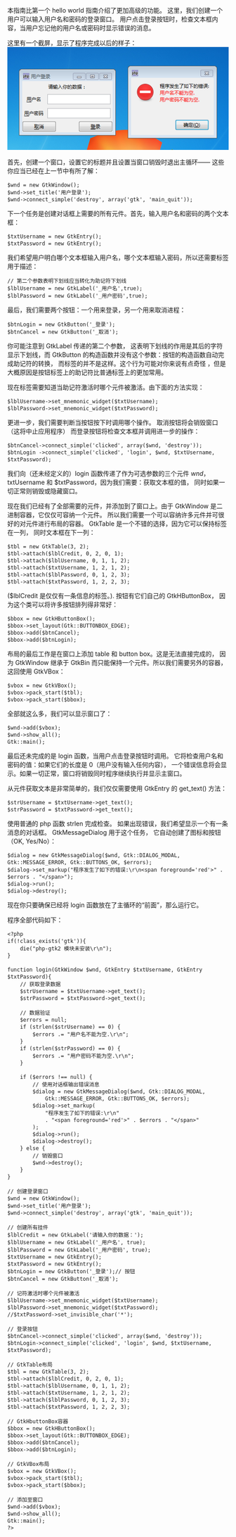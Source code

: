 本指南比第一个 hello world 指南介绍了更加高级的功能。 这里，我们创建一个用户可以输入用户名和密码的登录窗口。 用户点击登录按钮时，检查文本框内容，当用户忘记他的用户名或密码时显示错误的消息。

这里有一个截屏，显示了程序完成以后的样子：
![](image/screenshot_1480913392917.png)

首先，创建一个窗口，设置它的标题并且设置当窗口销毁时退出主循环—— 这些你应当已经在上一节中有所了解：
~~~
$wnd = new GtkWindow();   
$wnd->set_title('用户登录');   
$wnd->connect_simple('destroy', array('gtk', 'main_quit'));  
~~~

下一个任务是创建对话框上需要的所有元件。首先，输入用户名和密码的两个文本框：
~~~
$txtUsername = new GtkEntry();   
$txtPassword = new GtkEntry();  
~~~

我们希望用户明白哪个文本框输入用户名，哪个文本框输入密码，所以还需要标签用于描述：
~~~
// 第二个参数表明下划线应当转化为助记符下划线   
$lblUsername = new GtkLabel('_用户名',true);   
$lblPassword = new GtkLabel('_用户密码',true);  
~~~

最后，我们需要两个按钮：一个用来登录，另一个用来取消进程：
~~~
$btnLogin = new GtkButton('_登录');   
$btnCancel = new GtkButton('_取消');  
~~~
你可能注意到 GtkLabel 传递的第二个参数， 这表明下划线的作用是其后的字符显示下划线，而 GtkButton 的构造函数并没有这个参数：按钮的构造函数自动完成助记符的转换， 而标签的并不是这样。这个行为可能对你来说有点奇怪 ，但是大概原因是按钮标签上的助记符比普通标签上的更加常用。

现在标签需要知道当助记符激活时哪个元件被激活。由下面的方法实现：
~~~
$lblUsername->set_mnemonic_widget($txtUsername);   
$lblPassword->set_mnemonic_widget($txtPassword);  
~~~

更进一步，我们需要判断当按钮按下时调用哪个操作。 取消按钮将会销毁窗口（这将中止应用程序） 而登录按钮将检查文本框并调用进一步的操作：
~~~
$btnCancel->connect_simple('clicked', array($wnd, 'destroy'));   
$btnLogin ->connect_simple('clicked', 'login', $wnd, $txtUsername, $txtPassword);  
~~~

我们向（还未经定义的）login 函数传递了作为可选参数的三个元件 $wnd，$txtUsername 和 $txtPassword，因为我们需要：获取文本框的值， 同时如果一切正常则销毁或隐藏窗口。

现在我们已经有了全部需要的元件，并添加到了窗口上。由于 GtkWindow 是二进制容器，它仅仅可容纳一个元件。 所以我们需要一个可以容纳许多元件并可很好的对元件进行布局的容器。 GtkTable 是一个不错的选择，因为它可以保持标签在一列， 同时文本框在下一列：
~~~
$tbl = new GtkTable(3, 2);   
$tbl->attach($lblCredit, 0, 2, 0, 1);   
$tbl->attach($lblUsername, 0, 1, 1, 2);   
$tbl->attach($txtUsername, 1, 2, 1, 2);   
$tbl->attach($lblPassword, 0, 1, 2, 3);   
$tbl->attach($txtPassword, 1, 2, 2, 3);  
~~~
($lblCredit 是仅仅有一条信息的标签。). 按钮有它们自己的 GtkHButtonBox， 因为这个类可以将许多按钮排列得非常好：
~~~
$bbox = new GtkHButtonBox();   
$bbox->set_layout(Gtk::BUTTONBOX_EDGE);   
$bbox->add($btnCancel);   
$bbox->add($btnLogin);  
~~~

布局的最后工作是在窗口上添加 table 和 button box。这是无法直接完成的， 因为 GtkWindow 继承于 GtkBin 而只能保持一个元件。所以我们需要另外的容器，这回使用 GtkVBox：
~~~
$vbox = new GtkVBox();   
$vbox->pack_start($tbl);   
$vbox->pack_start($bbox);  
~~~

全部就这么多，我们可以显示窗口了：
~~~
$wnd->add($vbox);   
$wnd->show_all();   
Gtk::main();  
~~~
最后还未完成的是 login 函数，当用户点击登录按钮时调用。 它将检查用户名和密码的值：如果它们的长度是 0（用户没有输入任何内容）， 一个错误信息将会显示。如果一切正常，窗口将销毁同时程序继续执行并显示主窗口。

从元件获取文本是非常简单的，我们仅仅需要使用 GtkEntry 的 get_text() 方法：
~~~
$strUsername = $txtUsername->get_text();   
$strPassword = $txtPassword->get_text();  
~~~

使用普通的 php 函数 strlen 完成检查。 如果出现错误，我们希望显示一个有一条消息的对话框。 GtkMessageDialog 用于这个任务， 它自动创建了图标和按钮（OK, Yes/No）：
~~~
$dialog = new GtkMessageDialog($wnd, Gtk::DIALOG_MODAL, Gtk::MESSAGE_ERROR, Gtk::BUTTONS_OK, $errors);   
$dialog->set_markup("程序发生了如下的错误:\r\n<span foreground='red'>" . $errors . "</span>");   
$dialog->run();   
$dialog->destroy();  
~~~
现在你只要确保已经将 login 函数放在了主循环的“前面”，那么运行它。

程序全部代码如下：
~~~
<?php   
if(!class_exists('gtk')){   
    die("php-gtk2 模块未安装\r\n");   
}   
  
function login(GtkWindow $wnd, GtkEntry $txtUsername, GtkEntry $txtPassword){   
    // 获取登录数据   
    $strUsername = $txtUsername->get_text();   
    $strPassword = $txtPassword->get_text();   
  
    // 数据验证   
    $errors = null;   
    if (strlen($strUsername) == 0) {   
        $errors .= "用户名不能为空.\r\n";   
    }   
    if (strlen($strPassword) == 0) {   
        $errors .= "用户密码不能为空.\r\n";   
    }   
  
    if ($errors !== null) {   
        // 使用对话框输出错误消息   
        $dialog = new GtkMessageDialog($wnd, Gtk::DIALOG_MODAL,   
            Gtk::MESSAGE_ERROR, Gtk::BUTTONS_OK, $errors);   
        $dialog->set_markup(   
            "程序发生了如下的错误:\r\n"  
            . "<span foreground='red'>" . $errors . "</span>"  
        );   
        $dialog->run();   
        $dialog->destroy();   
    } else {   
        // 销毁窗口   
        $wnd->destroy();   
    }   
}   
  
// 创建登录窗口   
$wnd = new GtkWindow();   
$wnd->set_title('用户登录');   
$wnd->connect_simple('destroy', array('gtk', 'main_quit'));   
  
// 创建所有挂件   
$lblCredit = new GtkLabel('请输入你的数据：');   
$lblUsername = new GtkLabel('_用户名', true);   
$lblPassword = new GtkLabel('_用户密码', true);   
$txtUsername = new GtkEntry();   
$txtPassword = new GtkEntry();   
$btnLogin = new GtkButton('_登录');// 按钮   
$btnCancel = new GtkButton('_取消');   
  
// 记符激活时哪个元件被激活   
$lblUsername->set_mnemonic_widget($txtUsername);   
$lblPassword->set_mnemonic_widget($txtPassword);   
//$txtPassword->set_invisible_char('*');   
  
// 登录按钮   
$btnCancel->connect_simple('clicked', array($wnd, 'destroy'));   
$btnLogin->connect_simple('clicked', 'login', $wnd, $txtUsername, $txtPassword);   
  
// GtkTable布局   
$tbl = new GtkTable(3, 2);   
$tbl->attach($lblCredit, 0, 2, 0, 1);   
$tbl->attach($lblUsername, 0, 1, 1, 2);   
$tbl->attach($txtUsername, 1, 2, 1, 2);   
$tbl->attach($lblPassword, 0, 1, 2, 3);   
$tbl->attach($txtPassword, 1, 2, 2, 3);   
  
// GtkHbuttonBox容器   
$bbox = new GtkHButtonBox();   
$bbox->set_layout(Gtk::BUTTONBOX_EDGE);   
$bbox->add($btnCancel);   
$bbox->add($btnLogin);   
  
// GtkVBox布局   
$vbox = new GtkVBox();   
$vbox->pack_start($tbl);   
$vbox->pack_start($bbox);   
  
// 添加至窗口   
$wnd->add($vbox);   
$wnd->show_all();   
Gtk::main();   
?>
~~~







